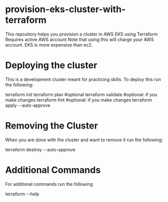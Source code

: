 # provision-eks-cluster-with-terraform
This repository helps you provision a cluster in AWS EKS using Terraform
Requires active AWS account
Note that using this will charge your AWS account.  EKS is more expensive than ec2.

# Deploying the cluster
This is a development cluster meant for practicing skills.
To deploy this run the following:

terraform init
terraform plan #optional
terraform validate #optional: if you make changes
terraform fmt #optional: if you make changes
terraform apply --auto-approve 

# Removing the Cluster
When you are done with the cluster and want to remove it run the following:

terraform destroy --auto-approve

# Additional Commands
For additonal commands run the following

terraform --help
